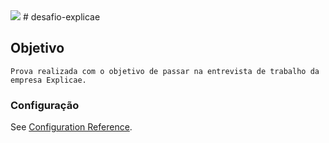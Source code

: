 <img src="https://3lhowb48prep40031529g5yj-wpengine.netdna-ssl.com/wp-content/uploads/2019/10/logo-vuejs-min.png">
# desafio-explicae

## Objetivo
```
Prova realizada com o objetivo de passar na entrevista de trabalho da empresa Explicae.
```
### Configuração
See [Configuration Reference](https://cli.vuejs.org/config/).
